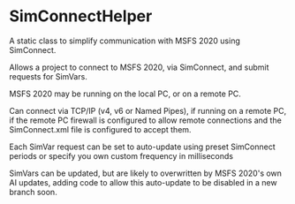 # SimConnectHelper

A static class to simplify communication with MSFS 2020 using SimConnect.

Allows a project to connect to MSFS 2020, via SimConnect, and submit requests for SimVars.

MSFS 2020 may be running on the local PC, or on a remote PC.

Can connect via TCP/IP (v4, v6 or Named Pipes), if running on a remote PC, if the remote PC firewall is configured to allow remote connections and the SimConnect.xml file is configured to accept them.

Each SimVar request can be set to auto-update using preset SimConnect periods or specify you own custom frequency in milliseconds

SimVars can be updated, but are likely to overwritten by MSFS 2020's own AI updates, adding code to allow this auto-update to be disabled in a new branch soon.

